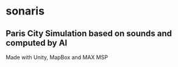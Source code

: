 # sonaris
## Paris City Simulation based on sounds and computed by AI
Made with Unity, MapBox and MAX MSP
